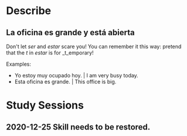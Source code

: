 # Describe

## La oficina es grande y está abierta

Don't let _ser_ and _estar_  scare you! You can remember it this way: pretend that the _t_ in _estar_ is for _t_emporary! 

Examples: 
* Yo estoy muy ocupado hoy. | I am very busy today.
* Esta oficina es grande.   | This office is big.


# Study Sessions 

## 2020-12-25 Skill needs to be restored. 
